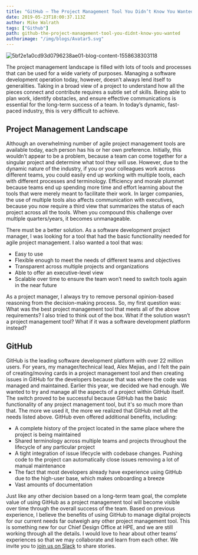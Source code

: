 ```yaml
---
title: "GitHub – The Project Management Tool You Didn’t Know You Wanted "
date: 2019-05-23T18:00:37.113Z
author: Mike Walrath 
tags: ["Github"]
path: github-the-project-management-tool-you-didnt-know-you-wanted
authorimage: "/img/blogs/Avatar5.svg"
---
```

![5bf2e1a0cd93d0796238ae01-blog-content-1558638303118](https://hpe-developer-portal.s3.amazonaws.com/uploads/media/2019/5/hpe-dev-github-1558638303117.png)

The project management landscape is filled with lots of tools and processes that can be used for a wide variety of purposes. Managing a software development operation today, however, doesn’t always lend itself to generalities. Taking in a broad view of a project to understand how all the pieces connect and contribute requires a subtle set of skills. Being able to plan work, identify obstacles, and ensure effective communications is essential for the long-term success of a team. In today’s dynamic, fast-paced industry, this is very difficult to achieve.

## Project Management Landscape 

Although an overwhelming number of agile project management tools are available today, each person has his or her own preference. Initially, this wouldn’t appear to be a problem, because a team can come together for a singular project and determine what tool they will use. However, due to the dynamic nature of the industry, if you or your colleagues work across different teams, you could easily end up working with multiple tools, each with different processes and terminology. Efficiency and morale plummet because teams end up spending more time and effort learning about the tools that were merely meant to facilitate their work. In larger companies, the use of multiple tools also affects communication with executives, because you now require a third view that summarizes the status of each project across all the tools. When you compound this challenge over multiple quarters/years, it becomes unmanageable. 

There must be a better solution. As a software development project manager, I was looking for a tool that had the basic functionality needed for agile project management. I also wanted a tool that was: 

* Easy to use 
* Flexible enough to meet the needs of different teams and objectives
* Transparent across multiple projects and organizations
* Able to offer an executive-level view 
* Scalable over time to ensure the team won’t need to switch tools again in the near future 

As a project manager, I always try to remove personal opinion-based reasoning from the decision-making process. So, my first question was: What was the best project management tool that meets all of the above requirements? I also tried to think out of the box. What if the solution wasn’t a project management tool? What if it was a software development platform instead?

## GitHub

GitHub is the leading software development platform with over 22 million users. For years, my manager/technical lead, Alex Mejias, and I felt the pain of creating/moving cards in a project management tool and then creating issues in GitHub for the developers because that was where the code was managed and maintained. Earlier this year, we decided we had enough. We wanted to try and manage all the aspects of a project within GitHub itself. The switch proved to be successful because GitHub has the basic functionality of any project management tool, but it's so much more than that. The more we used it, the more we realized that GitHub met all the needs listed above. GitHub even offered additional benefits, including: 

* A complete history of the project located in the same place where the project is being maintained 
* Shared terminology across multiple teams and projects throughout the lifecycle of any particular project 
*	A tight integration of issue lifecycle with codebase changes. Pushing code to the project can automatically close issues removing a lot of manual maintenance 
*	The fact that most developers already have experience using GitHub due to the high-user base, which makes onboarding a breeze 
*	Vast amounts of documentation 

Just like any other decision based on a long-term team goal, the complete value of using GitHub as a project management tool will become visible over time through the overall success of the team. Based on previous experience, I believe the benefits of using GitHub to manage digital projects for our current needs far outweigh any other project management tool. This is something new for our Chief Design Office at HPE, and we are still working through all the details. I would love to hear about other teams’ experiences so that we may collaborate and learn from each other. We invite you to [join us on Slack](https://slack.hpedev.io/) to share stories. 

